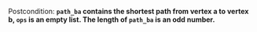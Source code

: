 Postcondition: **`path_ba` contains the shortest path from vertex a to vertex b, `ops` is an empty list. The length of `path_ba` is an odd number.**